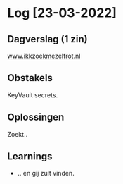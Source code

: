# Log [23-03-2022]
 
## Dagverslag (1 zin)
www.ikkzoekmezelfrot.nl

## Obstakels
KeyVault secrets.

## Oplossingen
Zoekt..

## Learnings
- .. en gij zult vinden.